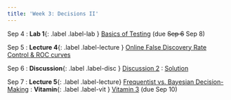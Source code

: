 ```yaml
---
title: 'Week 3: Decisions II'
---
```


Sep 4
: **Lab 1**{: .label .label-lab } [Basics of Testing](https://data102.datahub.berkeley.edu/hub/user-redirect/git-pull?repo=https%3A%2F%2Fgithub.com%2Fds-102%2Ffa23-materials&urlpath=lab%2Ftree%2Ffa23-materials%2Flab%2Flab01%2Flab01.ipynb&branch=main) (due ~~Sep 6~~ Sep 8)

Sep 5
: **Lecture 4**{: .label .label-lecture } [Online False Discovery Rate Control & ROC curves](lecture/lec04)

Sep 6
: **Discussion**{: .label .label-disc } [Discussion 2](https://drive.google.com/file/d/16FMzCKC7u0VO4dL1rp3D4b52U2RwSuI_/view?usp=sharing)
    : [Solution](https://drive.google.com/file/d/1wpBM5Ou76Bjb-dD0rvXB9y8VmsldOilA/view?usp=sharing)

Sep 7
: **Lecture 5**{: .label .label-lecture} [Frequentist vs. Bayesian Decision-Making](lecture/lec05)
: **Vitamin**{: .label .label-vit } [Vitamin 3](https://www.gradescope.com/courses/572015/assignments/3283399) (due Sep 10)
